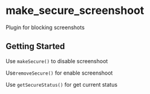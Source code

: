 # make_secure_screenshoot

Plugin for blocking screenshots

## Getting Started

Use `makeSecure()` to disable screenshoot

Use`removeSecure()` for enable screenshoot

Use `getSecureStatus()` for get current status